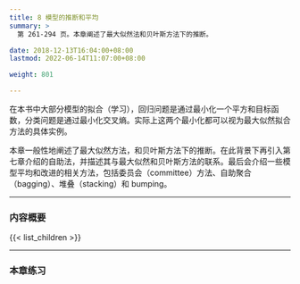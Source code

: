 ```yaml
---
title: 8 模型的推断和平均
summary: >
  第 261-294 页。本章阐述了最大似然法和贝叶斯方法下的推断。

date: 2018-12-13T16:04:00+08:00
lastmod: 2022-06-14T11:07:00+08:00

weight: 801

---
```


在本书中大部分模型的拟合（学习），回归问题是通过最小化一个平方和目标函数，分类问题是通过最小化交叉熵。实际上这两个最小化都可以视为最大似然拟合方法的具体实例。

本章一般性地阐述了最大似然方法，和贝叶斯方法下的推断。在此背景下再引入第七章介绍的自助法，并描述其与最大似然和贝叶斯方法的联系。最后会介绍一些模型平均和改进的相关方法，包括委员会（committee）方法、自助聚合（bagging）、堆叠（stacking）和 bumping。

----------
### 内容概要
{{< list_children >}}

----------
### 本章练习
